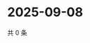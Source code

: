 # 2025-09-08

共 0 条

<!-- BEGIN ZHIHUVIDEO -->
<!-- 最后更新时间 Mon Sep 08 2025 11:33:47 GMT+0800 (China Standard Time) -->

<!-- END ZHIHUVIDEO -->
